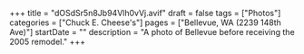 +++
title = "dOSdSr5n8Jb94Vlh0vVj.avif"
draft = false
tags = ["Photos"]
categories = ["Chuck E. Cheese's"]
pages = ["Bellevue, WA (2239 148th Ave)"]
startDate = ""
description = "A photo of Bellevue before receiving the 2005 remodel."
+++
